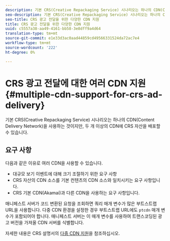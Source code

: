 ```yaml
---
description: 기본 CRS(Creative Repackaging Service) 시나리오는 하나의 CDN(Content Delivery Network)을 사용하는 것이지만, 두 개 이상의 CDN에 CRS 자산을 배포할 수 있습니다.
seo-description: 기본 CRS(Creative Repackaging Service) 시나리오는 하나의 CDN(Content Delivery Network)을 사용하는 것이지만, 두 개 이상의 CDN에 CRS 자산을 배포할 수 있습니다.
seo-title: CRS 광고 전달을 위한 다양한 CDN 지원
title: CRS 광고 전달을 위한 다양한 CDN 지원
uuid: c5557a38-aa49-4161-bb58-3e8dff9a4d64
translation-type: tm+mt
source-git-commit: e1e33d3ac0aad44859cd49566331524da72ac7e4
workflow-type: tm+mt
source-wordcount: '222'
ht-degree: 0%

---
```



# CRS 광고 전달에 대한 여러 CDN 지원 {#multiple-cdn-support-for-crs-ad-delivery}

기본 CRS(Creative Repackaging Service) 시나리오는 하나의 CDN(Content Delivery Network)을 사용하는 것이지만, 두 개 이상의 CDN에 CRS 자산을 배포할 수 있습니다.

## 요구 사항

다음과 같은 이유로 여러 CDN을 사용할 수 있습니다.

* 대규모 보기 이벤트에 대해 크기 조절하기 위한 요구 사항
* CRS 자산의 CDN 소스를 기본 컨텐츠의 CDN 소스와 일치시키는 요구 사항입니다.
* CRS 기본 CDN(Akamai)과 다른 CDN을 사용하는 요구 사항입니다.

매니페스트 서버가 코드 변환된 요청을 조회하면 쿼리 매개 변수가 많은 부트스트랩 URL을 사용합니다. 다중 CDN 환경을 설정한 경우 부트스트랩 URL에도 `ptcdn` 매개 변수가 포함되어야 합니다. 매니페스트 서버는 이 매개 변수를 사용하여 트랜스코딩된 광고 버전을 가져올 CDN 서버를 식별합니다.

자세한 내용은 CRS 설명서의 [다중 CDN 지원](../../~old-creative-repackaging-service/multi-cdn-supportt.md)을 참조하십시오.

